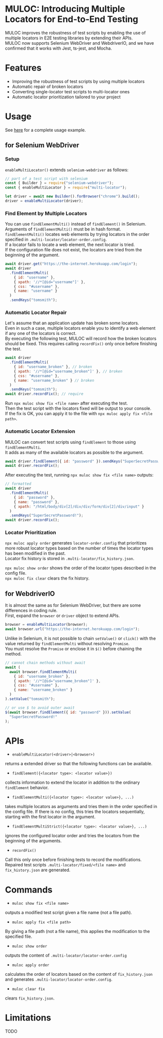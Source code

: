 # MULOC: Introducing Multiple Locators for End-to-End Testing

MULOC improves the robustness of test scripts by enabling the use of multiple locators in E2E testing libraries by extending their APIs.  
MULOC now supports Selenium WebDriver and WebdriverIO, and we have confirmed that it works with Jest, ts-jest, and Mocha.

# Features

- Improving the robustness of test scripts by using multiple locators
- Automatic repair of broken locators
- Converting single-locator test scripts to multi-locator ones
- Automatic locator prioritization tailored to your project

# Usage

See [here](https://github.com/latteart-org/multi-locator/tree/main/example/tests) for a complete usage example.

## for Selenium WebDriver

### Setup

`enableMultiLocator()` extends `selenium-webdriver` as follows:

```js
// part of a test script with selenium
const { Builder } = require("selenium-webdriver");
const { enableMultiLocator } = require("multi-locator");

let driver = await new Builder().forBrowser("chrome").build();
driver = enableMultiLocator(driver);
```

### Find Element by Multiple Locators

You can use `findElementMulti()` instead of `findElement()` in Selenium.  
Arguments of `findElementMulti()` must be in hash format.  
`findElementMulti()` locates web elements by trying locators in the order specified in `.multi-locator/locator-order.config`.  
If a locator fails to locate a web element, the next locator is tried.  
If the configuration file does not exist, the locators are tried from the beginning of the argument.

```js
await driver.get("https://the-internet.herokuapp.com/login");
await driver
  .findElementMulti(
    { id: "username" },
    { xpath: '//*[@id="username"]' },
    { css: "#username" },
    { name: "username" }
  )
  .sendKeys("tomsmith");
```

### Automatic Locator Repair

Let's assume that an application update has broken some locators.  
Even in such a case, multiple locators enable you to identify a web element if any one of the locators is correct.  
By executing the following test, MULOC will record how the broken locators should be fixed.
This requires calling `recordFix()` only once before finishing the test.

```js
await driver
  .findElementMulti(
    { id: "username_broken" }, // broken
    { xpath: '//*[@id="username_broken"]' }, // broken
    { css: "#username" },
    { name: "username_broken" } // broken
  )
  .sendKeys("tomsmith");
await driver.recordFix(); // require
```

Run `npx muloc show fix <file name>` after executing the test.  
Then the test script with the locators fixed will be output to your console.  
If the fix is OK, you can apply it to the file with `npx muloc apply fix <file path>`.

### Automatic Locator Extension

MULOC can convert test scripts using `findElement` to those using `findElementMulti`.  
It adds as many of the available locators as possible to the argument.

```js
await driver.findElement({ id: "password" }).sendKeys("SuperSecretPassword!");
await driver.recordFix();
```

After executing the test, running `npx muloc show fix <file name>` outputs:

```js
// formatted
await driver
  .findElementMulti(
    { id: "password" },
    { name: "password" },
    { xpath: "/html/body/div[2]/div/div/form/div[2]/div/input" }
  )
  .sendKeys("SuperSecretPassword!");
await driver.recordFix();
```

### Locator Prioritization

`npx muloc apply order` generates `locator-order.config` that prioritizes more robust locator types based on the number of times the locator types has been modified in the past.  
Locator fix history is stored in `.multi-locator/fix_history.json`.

`npx muloc show order` shows the order of the locator types described in the config file.  
`npx muloc fix clear` clears the fix history.

## for WebdriverIO

It is almost the same as for Selenium WebDriver, but there are some differences in coding rule.  
First, expand the `browser` or `driver` object to extend APIs.

```js
browser = enableMultiLocator(browser);
await browser.url("https://the-internet.herokuapp.com/login");
```

Unlike in Selenium, it is not possible to chain `setValue()` or `click()` with the value returned by `findElementMulti` without resolving `Promise`.  
You must resolve the `Promise` or enclose it in `$()` before chaining the method.

```js
// cannot chain methods without await
await (
  await browser.findElementMulti(
    { id: "username_broken" },
    { xpath: '//*[@id="username_broken"]' },
    { css: "#username" },
    { name: "username_broken" }
  )
).setValue("tomsmith");

// or use $ to avoid outer await
$(await browser.findElement({ id: "password" })).setValue(
  "SuperSecretPassword!"
);
```

# APIs

- `enableMultiLocator(<driver>|<browser>)`

returns a extended driver so that the following functions can be available.

- `findElement({<locator type>: <locator value>})`

collects information to extend the locator in addition to the ordinary `findElement` behavior.

- `findElementMulti({<locator type>: <locator value>}, ...)`

takes multiple locators as arguments and tries them in the order specified in the config file.
If there is no config, this tries the locators sequentially, starting with the first locator in the argument.

- `findElementMultiStrict({<locator type>: <locator value>}, ...)`

ignores the configured locator order and tries the locators from the beginning of the arguments.

- `recordFix()`

Call this only once before finishing tests to record the modifications.  
Repaired test scripts `.multi-locator/fixed/<file name>` and `fix_history.json` are generated.

# Commands

- `muloc show fix <file name>`

outputs a modified test script given a file name (not a file path).

- `muloc apply fix <file path>`

By giving a file path (not a file name), this applies the modification to the specified file.

- `muloc show order`

outputs the content of `.multi-locator/locator-order.config`

- `muloc apply order`

calculates the order of locators based on the content of `fix_history.json` and generates `.multi-locator/locator-order.config`.

- `muloc clear fix`

clears `fix_history.json`.

# Limitations

TODO
